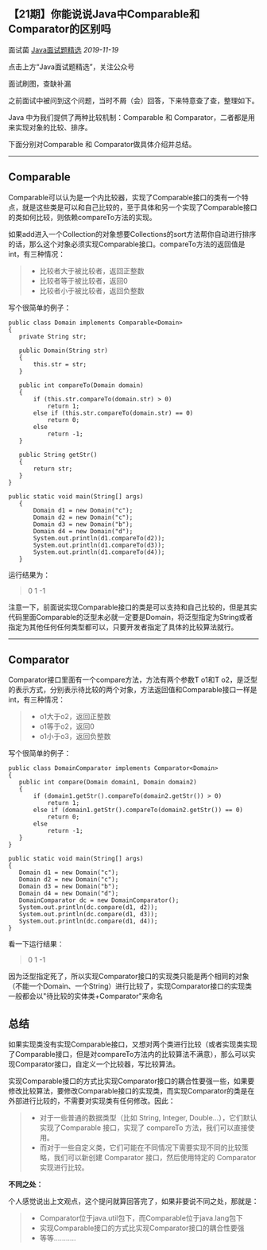 ## 【21期】你能说说Java中Comparable和Comparator的区别吗

面试菌 [Java面试题精选](javascript:void(0);) *2019-11-19*

点击上方“Java面试题精选”，关注公众号

面试刷图，查缺补漏

之前面试中被问到这个问题，当时不屑（会）回答，下来特意查了查，整理如下。

Java 中为我们提供了两种比较机制：Comparable 和 Comparator，二者都是用来实现对象的比较、排序。

下面分别对Comparable 和 Comparator做具体介绍并总结。

------

## Comparable

Comparable可以认为是一个内比较器，实现了Comparable接口的类有一个特点，就是这些类是可以和自己比较的，至于具体和另一个实现了Comparable接口的类如何比较，则依赖compareTo方法的实现。

如果add进入一个Collection的对象想要Collections的sort方法帮你自动进行排序的话，那么这个对象必须实现Comparable接口。compareTo方法的返回值是int，有三种情况：

> - 比较者大于被比较者，返回正整数
> - 比较者等于被比较者，返回0
> - 比较者小于被比较者，返回负整数

写个很简单的例子：

```
public class Domain implements Comparable<Domain>
{
   private String str;

   public Domain(String str)
   {
       this.str = str;
   }

   public int compareTo(Domain domain)
   {
       if (this.str.compareTo(domain.str) > 0)
           return 1;
       else if (this.str.compareTo(domain.str) == 0)
           return 0;
       else 
           return -1;
   }

   public String getStr()
   {
       return str;
   }
}
```



```
public static void main(String[] args)
   {
       Domain d1 = new Domain("c");
       Domain d2 = new Domain("c");
       Domain d3 = new Domain("b");
       Domain d4 = new Domain("d");
       System.out.println(d1.compareTo(d2));
       System.out.println(d1.compareTo(d3));
       System.out.println(d1.compareTo(d4));
   }
```

运行结果为：

> 0
> 1
> -1

注意一下，前面说实现Comparable接口的类是可以支持和自己比较的，但是其实代码里面Comparable的泛型未必就一定要是Domain，将泛型指定为String或者指定为其他任何任何类型都可以，只要开发者指定了具体的比较算法就行。

------

## Comparator

Comparator接口里面有一个compare方法，方法有两个参数T o1和T o2，是泛型的表示方式，分别表示待比较的两个对象，方法返回值和Comparable接口一样是int，有三种情况：

> - o1大于o2，返回正整数
> - o1等于o2，返回0
> - o1小于o3，返回负整数

写个很简单的例子：

```
public class DomainComparator implements Comparator<Domain>
{
   public int compare(Domain domain1, Domain domain2)
   {
       if (domain1.getStr().compareTo(domain2.getStr()) > 0)
           return 1;
       else if (domain1.getStr().compareTo(domain2.getStr()) == 0)
           return 0;
       else 
           return -1;
   }
}
```



```
public static void main(String[] args)
{
   Domain d1 = new Domain("c");
   Domain d2 = new Domain("c");
   Domain d3 = new Domain("b");
   Domain d4 = new Domain("d");
   DomainComparator dc = new DomainComparator();
   System.out.println(dc.compare(d1, d2));
   System.out.println(dc.compare(d1, d3));
   System.out.println(dc.compare(d1, d4));
}
```

看一下运行结果：

> 0
> 1
> -1

因为泛型指定死了，所以实现Comparator接口的实现类只能是两个相同的对象（不能一个Domain、一个String）进行比较了，实现Comparator接口的实现类一般都会以"待比较的实体类+Comparator"来命名

## 总结

如果实现类没有实现Comparable接口，又想对两个类进行比较（或者实现类实现了Comparable接口，但是对compareTo方法内的比较算法不满意），那么可以实现Comparator接口，自定义一个比较器，写比较算法。

实现Comparable接口的方式比实现Comparator接口的耦合性要强一些，如果要修改比较算法，要修改Comparable接口的实现类，而实现Comparator的类是在外部进行比较的，不需要对实现类有任何修改。因此：

> - 对于一些普通的数据类型（比如 String, Integer, Double…），它们默认实现了Comparable 接口，实现了 compareTo 方法，我们可以直接使用。
> - 而对于一些自定义类，它们可能在不同情况下需要实现不同的比较策略，我们可以新创建 Comparator 接口，然后使用特定的 Comparator 实现进行比较。

**不同之处：**

个人感觉说出上文观点，这个提问就算回答完了，如果非要说不同之处，那就是：

> - Comparator位于java.util包下，而Comparable位于java.lang包下
> - 实现Comparable接口的方式比实现Comparator接口的耦合性要强
> - 等等………..